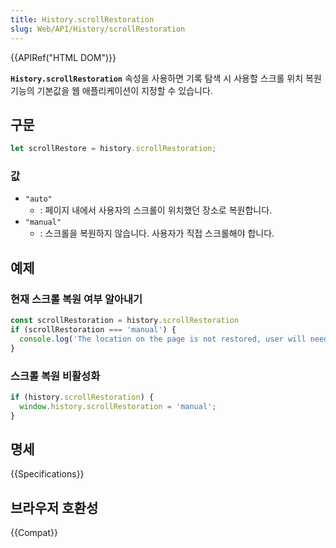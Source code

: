 ```yaml
---
title: History.scrollRestoration
slug: Web/API/History/scrollRestoration
---
```

{{APIRef("HTML DOM")}}

**`History.scrollRestoration`** 속성을 사용하면 기록 탐색 시 사용할 스크롤 위치 복원 기능의 기본값을 웹 애플리케이션이 지정할 수 있습니다.

## 구문

```js
let scrollRestore = history.scrollRestoration;
```

### 값

- `"auto"`
  - : 페이지 내에서 사용자의 스크롤이 위치했던 장소로 복원합니다.
- `"manual"`
  - : 스크롤을 복원하지 않습니다. 사용자가 직접 스크롤해야 합니다.

## 예제

### 현재 스크롤 복원 여부 알아내기

```js
const scrollRestoration = history.scrollRestoration
if (scrollRestoration === 'manual') {
  console.log('The location on the page is not restored, user will need to scroll manually.');
}
```

### 스크롤 복원 비활성화

```js
if (history.scrollRestoration) {
  window.history.scrollRestoration = 'manual';
}
```

## 명세

{{Specifications}}

## 브라우저 호환성

{{Compat}}
